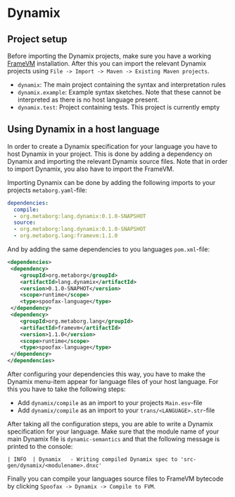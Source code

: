 # Dynamix

## Project setup
Before importing the Dynamix projects, make sure you have a working [FrameVM](https://www.github.com/metaborgcube/framevm) installation.
After this you can import the relevant Dynamix projects using `File -> Import -> Maven -> Existing Maven projects`.
- `dynamix`: The main project containing the syntax and interpretation rules
- `dynamix.example`: Example syntax sketches. Note that these cannot be interpreted as there is no host language present.
- `dynamix.test`: Project containing tests. This project is currently empty

## Using Dynamix in a host language
In order to create a Dynamix specification for your language you have to host Dynamix in your project.
This is done by adding a dependency on Dynamix and importing the relevant Dynamix source files.
Note that in order to import Dynamix, you also have to import the FrameVM.

Importing Dynamix can be done by adding the following imports to your projects `metaborg.yaml`-file:
```yaml
dependencies:
  compile:
  - org.metaborg:lang.dynamix:0.1.0-SNAPSHOT
  source:
  - org.metaborg:lang.dynamix:0.1.0-SNAPSHOT
  - org.metaborg.lang:framevm:1.1.0
```
And by adding the same dependencies to you languages `pom.xml`-file:
```xml
<dependencies>
 <dependency>
 	<groupId>org.metaborg</groupId>
 	<artifactId>lang.dynamix</artifactId>
 	<version>0.1.0-SNAPHOT</version>
 	<scope>runtime</scope>
	<type>spoofax-language</type>
 </dependency>
 <dependency>
 	<groupId>org.metaborg.lang</groupId>
 	<artifactId>framevm</artifactId>
 	<version>1.1.0</version>
 	<scope>runtime</scope>
	<type>spoofax-language</type>
 </dependency>
</dependencies>
```

After configuring your dependencies this way, you have to make the Dynamix menu-item appear for language files of your host language.
For this you have to take the following steps:
- Add `dynamix/compile` as an import to your projects `Main.esv`-file
- Add `dynamix/compile` as an import to your `trans/<LANGUAGE>.str`-file

After taking all the configuration steps, you are able to write a Dynamix specification for your language.
Make sure that the module name of your main Dynamix file is `dynamic-semantics` and that the following message is printed to the console:
```
| INFO  | Dynamix   - Writing compiled Dynamix spec to 'src-gen/dynamix/<modulename>.dnxc'
```

Finally you can compile your languages source files to FrameVM bytecode by clicking `Spoofax -> Dynamix -> Compile to FVM`.
